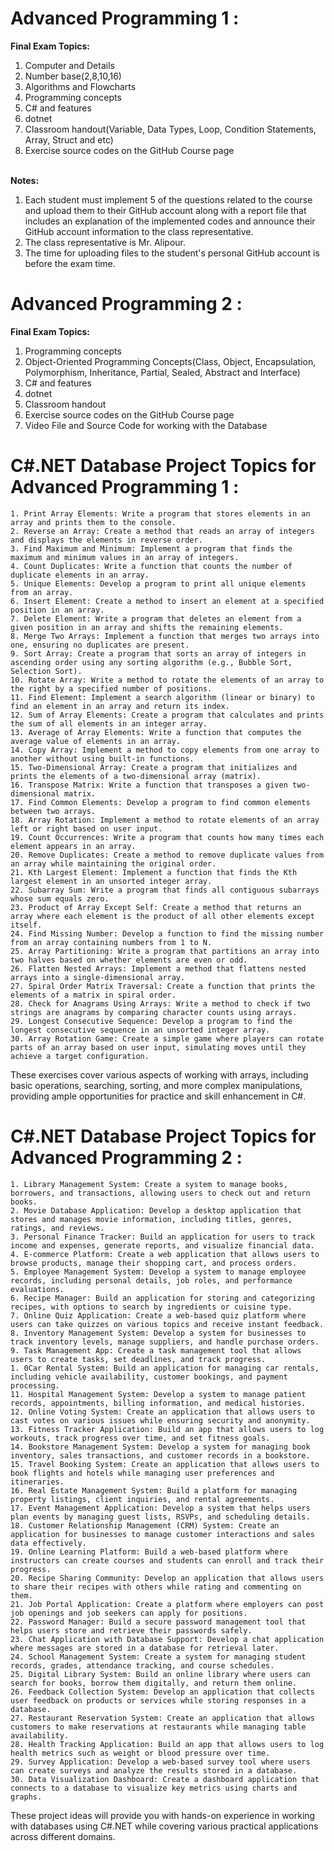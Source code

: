 # **Advanced Programming 1 :**
**Final Exam Topics:**
1. Computer and Details
2. Number base(2,8,10,16)
3. Algorithms and Flowcharts
4. Programming concepts
5. C# and features
6. dotnet
7. Classroom handout(Variable, Data Types, Loop, Condition Statements, Array, Struct and etc)
8. Exercise source codes on the GitHub Course page

<br>**Notes:**
1. Each student must implement 5 of the questions related to the course and upload them to their GitHub account along with a report file that includes an explanation of the implemented codes and announce their GitHub account information to the class representative.
2. The class representative is Mr. Alipour.
3. The time for uploading files to the student's personal GitHub account is before the exam time.

# **Advanced Programming 2 :**
**Final Exam Topics:**
1. Programming concepts
2. Object-Oriented Programming Concepts(Class, Object, Encapsulation, Polymorphism, Inheritance, Partial, Sealed, Abstract and Interface)
3. C# and features
4. dotnet
5. Classroom handout
6. Exercise source codes on the GitHub Course page
7. Video File and Source Code for working with the Database

# **C#.NET Database Project Topics for Advanced Programming 1 :**
    1. Print Array Elements: Write a program that stores elements in an array and prints them to the console.
    2. Reverse an Array: Create a method that reads an array of integers and displays the elements in reverse order.
    3. Find Maximum and Minimum: Implement a program that finds the maximum and minimum values in an array of integers.
    4. Count Duplicates: Write a function that counts the number of duplicate elements in an array.
    5. Unique Elements: Develop a program to print all unique elements from an array.
    6. Insert Element: Create a method to insert an element at a specified position in an array.
    7. Delete Element: Write a program that deletes an element from a given position in an array and shifts the remaining elements.
    8. Merge Two Arrays: Implement a function that merges two arrays into one, ensuring no duplicates are present.
    9. Sort Array: Create a program that sorts an array of integers in ascending order using any sorting algorithm (e.g., Bubble Sort, Selection Sort).
    10. Rotate Array: Write a method to rotate the elements of an array to the right by a specified number of positions.
    11. Find Element: Implement a search algorithm (linear or binary) to find an element in an array and return its index.
    12. Sum of Array Elements: Create a program that calculates and prints the sum of all elements in an integer array.
    13. Average of Array Elements: Write a function that computes the average value of elements in an array.
    14. Copy Array: Implement a method to copy elements from one array to another without using built-in functions.
    15. Two-Dimensional Array: Create a program that initializes and prints the elements of a two-dimensional array (matrix).
    16. Transpose Matrix: Write a function that transposes a given two-dimensional matrix.
    17. Find Common Elements: Develop a program to find common elements between two arrays.
    18. Array Rotation: Implement a method to rotate elements of an array left or right based on user input.
    19. Count Occurrences: Write a program that counts how many times each element appears in an array.
    20. Remove Duplicates: Create a method to remove duplicate values from an array while maintaining the original order.
    21. Kth Largest Element: Implement a function that finds the Kth largest element in an unsorted integer array.
    22. Subarray Sum: Write a program that finds all contiguous subarrays whose sum equals zero.
    23. Product of Array Except Self: Create a method that returns an array where each element is the product of all other elements except itself.
    24. Find Missing Number: Develop a function to find the missing number from an array containing numbers from 1 to N.
    25. Array Partitioning: Write a program that partitions an array into two halves based on whether elements are even or odd.
    26. Flatten Nested Arrays: Implement a method that flattens nested arrays into a single-dimensional array.
    27. Spiral Order Matrix Traversal: Create a function that prints the elements of a matrix in spiral order.
    28. Check for Anagrams Using Arrays: Write a method to check if two strings are anagrams by comparing character counts using arrays.
    29. Longest Consecutive Sequence: Develop a program to find the longest consecutive sequence in an unsorted integer array.
    30. Array Rotation Game: Create a simple game where players can rotate parts of an array based on user input, simulating moves until they achieve a target configuration.

These exercises cover various aspects of working with arrays, including basic operations, searching, sorting, and more complex manipulations, providing ample opportunities for practice and skill enhancement in C#.
# **C#.NET Database Project Topics for Advanced Programming 2 :**
    1. Library Management System: Create a system to manage books, borrowers, and transactions, allowing users to check out and return books.
    2. Movie Database Application: Develop a desktop application that stores and manages movie information, including titles, genres, ratings, and reviews.
    3. Personal Finance Tracker: Build an application for users to track income and expenses, generate reports, and visualize financial data.
    4. E-commerce Platform: Create a web application that allows users to browse products, manage their shopping cart, and process orders.
    5. Employee Management System: Develop a system to manage employee records, including personal details, job roles, and performance evaluations.
    6. Recipe Manager: Build an application for storing and categorizing recipes, with options to search by ingredients or cuisine type.
    7. Online Quiz Application: Create a web-based quiz platform where users can take quizzes on various topics and receive instant feedback.
    8. Inventory Management System: Develop a system for businesses to track inventory levels, manage suppliers, and handle purchase orders.
    9. Task Management App: Create a task management tool that allows users to create tasks, set deadlines, and track progress.
    1. 0Car Rental System: Build an application for managing car rentals, including vehicle availability, customer bookings, and payment processing.
    11. Hospital Management System: Develop a system to manage patient records, appointments, billing information, and medical histories.
    12. Online Voting System: Create an application that allows users to cast votes on various issues while ensuring security and anonymity.
    13. Fitness Tracker Application: Build an app that allows users to log workouts, track progress over time, and set fitness goals.
    14. Bookstore Management System: Develop a system for managing book inventory, sales transactions, and customer records in a bookstore.
    15. Travel Booking System: Create an application that allows users to book flights and hotels while managing user preferences and itineraries.
    16. Real Estate Management System: Build a platform for managing property listings, client inquiries, and rental agreements.
    17. Event Management Application: Develop a system that helps users plan events by managing guest lists, RSVPs, and scheduling details.
    18. Customer Relationship Management (CRM) System: Create an application for businesses to manage customer interactions and sales data effectively.
    19. Online Learning Platform: Build a web-based platform where instructors can create courses and students can enroll and track their progress.
    20. Recipe Sharing Community: Develop an application that allows users to share their recipes with others while rating and commenting on them.
    21. Job Portal Application: Create a platform where employers can post job openings and job seekers can apply for positions.
    22. Password Manager: Build a secure password management tool that helps users store and retrieve their passwords safely.
    23. Chat Application with Database Support: Develop a chat application where messages are stored in a database for retrieval later.
    24. School Management System: Create a system for managing student records, grades, attendance tracking, and course schedules.
    25. Digital Library System: Build an online library where users can search for books, borrow them digitally, and return them online.
    26. Feedback Collection System: Develop an application that collects user feedback on products or services while storing responses in a database.
    27. Restaurant Reservation System: Create an application that allows customers to make reservations at restaurants while managing table availability.
    28. Health Tracking Application: Build an app that allows users to log health metrics such as weight or blood pressure over time.
    29. Survey Application: Develop a web-based survey tool where users can create surveys and analyze the results stored in a database.
    30. Data Visualization Dashboard: Create a dashboard application that connects to a database to visualize key metrics using charts and graphs.

These project ideas will provide you with hands-on experience in working with databases using C#.NET while covering various practical applications across different domains.
